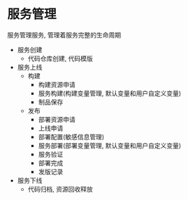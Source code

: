 # 服务管理

服务管理服务, 管理着服务完整的生命周期

+ 服务创建
    + 代码仓库创建, 代码模版
+ 服务上线
    + 构建
        + 构建资源申请
        + 服务构建(构建变量管理, 默认变量和用户自定义变量)
        + 制品保存
    + 发布
        + 部署资源申请
        + 上线申请
        + 部署配置(敏感信息管理)
        + 服务部署(部署变量管理, 默认变量和用户自定义变量)
        + 服务验证
        + 部署完成
        + 发版记录
+ 服务下线
    + 代码归档, 资源回收释放
